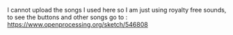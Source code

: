 I cannot upload the songs I used here so I am just using royalty free sounds, to see the buttons and other songs go to :
https://www.openprocessing.org/sketch/546808
